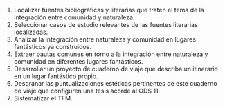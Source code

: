 1. Localizar fuentes bibliográficas y literarias que traten el tema de la integración entre comunidad y naturaleza.
2. Seleccionar casos de estudio relevantes de las fuentes literarias localizadas.
3. Analizar la integración entre naturaleza y comunidad en lugares fantásticos ya construidos.
4. Extraer pautas comunes en torno a la integración entre naturaleza y comunidad en diferentes lugares fantásticos.
5. Desarrollar un proyecto de cuaderno de viaje que describa un itinerario en un lugar fantástico propio.
6. Desgranar las puntualizaciones estéticas pertinentes de este cuaderno de viaje que configuren una tesis acorde al ODS 11.
7. Sistematizar el TFM.